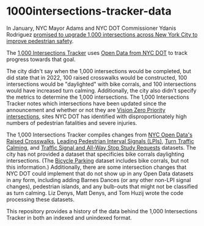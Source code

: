 # 1000intersections-tracker-data

In January, NYC Mayor Adams and NYC DOT Commissioner Ydanis Rodriguez [promised to upgrade 1,000 intersections across New York City to improve pedestrian safety](https://www1.nyc.gov/office-of-the-mayor/news/037-22/mayor-adams-commissioner-rodriguez-commissioner-sewell-major-new-actions-investments#/0 "Mayor Adams, Commissioner Rodriguez, Commissioner Sewell Announce Major New Actions & Investments to Improve Pedestrian Safety at Intersections - City of New York").

The [1,000 Intersections Tracker](https://1000intersections.nyc "1,000 Intersections Tracker") uses [Open Data from NYC DOT](https://data.cityofnewyork.us/browse?Dataset-Information_Agency=Department+of+Transportation+%28DOT%29 "Browse Department of Transportation (DOT) data - NYC Open Data") to track progress towards that goal.

The city didn't say when the 1,000 intersections would be completed, but did state that in 2022, 100 raised crosswalks would be constructed, 100 intersections would be "daylighted" with bike corrals, and 100 intersections would have increased turn calming. Additionally, the city also didn't specify the metrics to determine the 1,000 intersections. The 1,000 Intersections Tracker notes which intersections have been updated since the announcement and whether or not they are [Vision Zero Priority intersections](https://data.cityofnewyork.us/Transportation/VZV_Priority-Intersections/2nj7-jxah "VZV_Priority Intersections | NYC Open Data"), sites NYC DOT has identified with disproportionately high numbers of pedestrian fatalities and severe injuries.

The 1,000 Intersections Tracker compiles changes from [NYC Open Data's Raised Crosswalks](https://data.cityofnewyork.us/Transportation/Raised-Crosswalk-Locations/uh2s-ftgh "Raised Crosswalk Locations | NYC Open Data"), [Leading Pedestrian Interval Signals (LPIs)](https://data.cityofnewyork.us/Transportation/VZV_Leading-Pedestrian-Interval-Signals/mqt5-ctec "VZV_Leading Pedestrian Interval Signals | NYC Open Data"), [Turn Traffic Calming](https://data.cityofnewyork.us/Transportation/VZV_Turn-Traffic-Calming/hz4p-9f7s "VZV_Turn Traffic Calming | NYC Open Data"), and [Traffic Signal and All-Way Stop Study Requests](https://data.cityofnewyork.us/resource/w76s-c5u4 "Traffic Signal and All-Way Stop Study Requests | NYC Open Data") datasets. The city has not provided a dataset that specificies bike corrals daylighting intersections. (The [Bicycle Parking](https://data.cityofnewyork.us/Transportation/Bicycle-Parking/yh4a-g3fj "Bicycle Parking | NYC Open Data") dataset includes bike corrals, but not this information.) Additionally, there are some intersection changes that NYC DOT could implement that do not show up in any Open Data datasets in any form, including adding Barnes Dances (or any other non-LPI signal changes), pedestrian islands, and any bulb-outs that might not be classified as turn calming. Liz Denys, Matt Denys, and Tom Huzij wrote the code processing these datasets.

This repository provides a history of the data behind the 1,000 Intersections Tracker in both an indexed and unindexed format.
